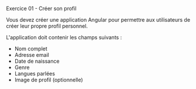 Exercice 01 - Créer son profil

Vous devez créer une application Angular pour permettre aux utilisateurs de créer leur propre profil personnel.

L'application doit contenir les champs suivants :

- Nom complet
- Adresse email
- Date de naissance
- Genre
- Langues parlées
- Image de profil (optionnelle)